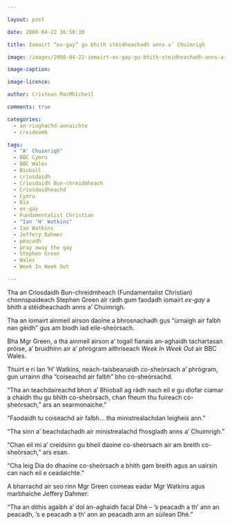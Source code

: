 ```yaml
---

layout: post

date: 2008-04-22 16:50:10

title: Iomairt “ex-gay” gu bhith stèidheachadh anns a’ Chuimrigh

image: /images/2008-04-22-iomairt-ex-gay-gu-bhith-steidheachadh-anns-a-chuimrigh.jpg

image-caption:

image-licence:

author: Crìstean MacMhìcheil

comments: true

categories:
  - an-rioghachd-aonaichte
  - creideamh

tags:
  - "A' Chuimrigh"
  - BBC Cymru
  - BBC Wales
  - Bìoball
  - crìosdaidh
  - Crìosdaidh Bun-chreidmheach
  - Crìosdaidheachd
  - Cymru
  - Dia
  - ex-gay
  - Fundamentalist Christian
  - "Ian 'H' Watkins"
  - Ian Watkins
  - Jeffery Dahmer
  - peacadh
  - pray away the gay
  - Stephen Green
  - Wales
  - Week In Week Out

---
```


Tha an Crìosdaidh Bun-chreidmheach (Fundamentalist Christian) chonnspaideach Stephen Green air ràdh gum faodadh iomairt _ex-gay_ a bhith a stèidheachadh anns a&#8217; Chuimrigh.

<!--more-->

Tha an iomairt ainmeil airson daoine a bhrosnachadh gus &#8220;ùrnaigh air falbh nan gèidh&#8221; gus am biodh iad eile-sheòrsach.

Bha Mgr Green, a tha ainmeil airson a&#8217; togail fianais an-aghaidh tachartasan pròise, a&#8217; bruidhinn air a&#8217; phrògram aithriseach _Week In Week Out_ air BBC Wales.

Thuirt e ri Ian &#8216;H&#8217; Watkins, neach-taisbeanaidh co-sheòrsach a&#8217; phrògram, gun urrainn dha &#8220;coiseachd air falbh&#8221; bho co-sheòrsachd.

&#8220;Tha an teachdaireachd bhon a&#8217; Bhìoball ag ràdh nach eil e gu diofar ciamar a chaidh thu gu bhith co-sheòrsach, chan fheum thu fuireach co-sheòrsach,&#8221; ars an searmonaiche.&#8221;

&#8220;Faodaidh tu coiseachd air falbh&#8230; tha ministrealachdan leigheis ann.&#8221;

&#8220;Tha sinn a&#8217; beachdachadh air ministrealachd fhosgladh anns a&#8217; Chuimrigh.&#8221;

&#8220;Chan eil mi a&#8217; creidsinn gu bheil daoine co-sheòrsach air am breith co-sheòrsach,&#8221; ars esan.

&#8220;Cha leig Dia do dhaoine co-sheòrsach a bhith gam breith agus an uairsin can nach eil e ceadaichte.&#8221;

A bharrachd air seo rinn Mgr Green coimeas eadar Mgr Watkins agus marbhaiche Jeffery Dahmer:

&#8220;Tha an dithis agaibh a&#8217; dol an-aghaidh facal Dhè &#8211; &#8217;s peacadh a th&#8217; ann an peacadh, &#8217;s e peacadh a th&#8217; ann an peacadh ann an sùilean Dhè.&#8221;
